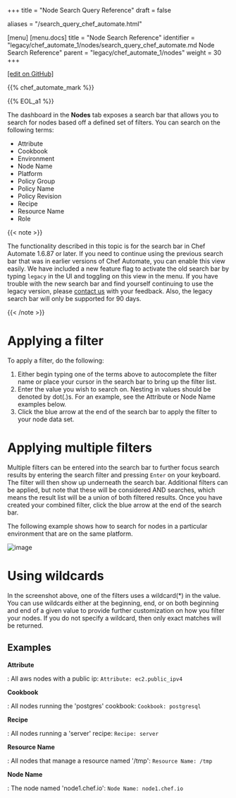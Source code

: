 +++
title = "Node Search Query Reference"
draft = false

aliases = "/search_query_chef_automate.html"

[menu]
  [menu.docs]
    title = "Node Search Reference"
    identifier = "legacy/chef_automate_1/nodes/search_query_chef_automate.md Node Search Reference"
    parent = "legacy/chef_automate_1/nodes"
    weight = 30
+++    

[\[edit on
GitHub\]](https://github.com/chef/chef-web-docs/blob/master/chef_master/source/search_query_chef_automate.rst)

<meta name="robots" content="noindex">

{{% chef_automate_mark %}}

{{% EOL_a1 %}}

The dashboard in the **Nodes** tab exposes a search bar that allows you
to search for nodes based off a defined set of filters. You can search
on the following terms:

-   Attribute
-   Cookbook
-   Environment
-   Node Name
-   Platform
-   Policy Group
-   Policy Name
-   Policy Revision
-   Recipe
-   Resource Name
-   Role

{{< note >}}

The functionality described in this topic is for the search bar in Chef
Automate 1.6.87 or later. If you need to continue using the previous
search bar that was in earlier versions of Chef Automate, you can enable
this view easily. We have included a new feature flag to activate the
old search bar by typing `legacy` in the UI and toggling on this view in
the menu. If you have trouble with the new search bar and find yourself
continuing to use the legacy version, please [contact
us](https://feedback.chef.io/) with your feedback. Also, the legacy
search bar will only be supported for 90 days.

{{< /note >}}

Applying a filter
=================

To apply a filter, do the following:

1.  Either begin typing one of the terms above to autocomplete the
    filter name or place your cursor in the search bar to bring up the
    filter list.
2.  Enter the value you wish to search on. Nesting in values should be
    denoted by dot(.)s. For an example, see the Attribute or Node Name
    examples below.
3.  Click the blue arrow at the end of the search bar to apply the
    filter to your node data set.

Applying multiple filters
=========================

Multiple filters can be entered into the search bar to further focus
search results by entering the search filter and pressing `Enter` on
your keyboard. The filter will then show up underneath the search bar.
Additional filters can be applied, but note that these will be
considered AND searches, which means the result list will be a union of
both filtered results. Once you have created your combined filter, click
the blue arrow at the end of the search bar.

The following example shows how to search for nodes in a particular
environment that are on the same platform.

![image](/images/node_multi_filter.png)

Using wildcards
===============

In the screenshot above, one of the filters uses a wildcard(\*) in the
value. You can use wildcards either at the beginning, end, or on both
beginning and end of a given value to provide further customization on
how you filter your nodes. If you do not specify a wildcard, then only
exact matches will be returned.

Examples
--------

**Attribute**

:   All aws nodes with a public ip: `Attribute: ec2.public_ipv4`

**Cookbook**

:   All nodes running the 'postgres' cookbook: `Cookbook: postgresql`

**Recipe**

:   All nodes running a 'server' recipe: `Recipe: server`

**Resource Name**

:   All nodes that manage a resource named '/tmp': `Resource Name: /tmp`

**Node Name**

:   The node named 'node1.chef.io': `Node Name: node1.chef.io`
